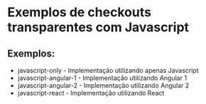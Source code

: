 # Exemplos de checkouts transparentes com Javascript

## Exemplos:
* javascript-only - Implementação utilizando apenas Javascript
* javascript-angular-1 - Implementação utilizando Angular 1
* javascript-angular-2 - Implementação utilizando Angular 2
* javascript-react - Implementação utilizando React
